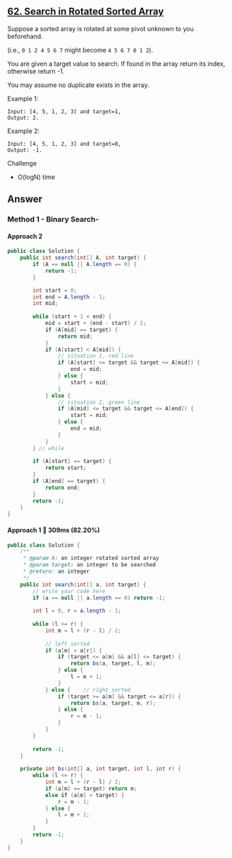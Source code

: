 ## [62. Search in Rotated Sorted Array](https://www.lintcode.com/problem/search-in-rotated-sorted-array/description?_from=ladder&&fromId=130)

Suppose a sorted array is rotated at some pivot unknown to you beforehand.

(i.e., `0 1 2 4 5 6 7` might become `4 5 6 7 0 1 2`).

You are given a target value to search. If found in the array return its index, otherwise return -1.

You may assume no duplicate exists in the array.

Example 1:

```
Input: [4, 5, 1, 2, 3] and target=1, 
Output: 2.
```

Example 2:

```
Input: [4, 5, 1, 2, 3] and target=0, 
Output: -1.
```

Challenge
- O(logN) time

## Answer
### Method 1 - Binary Search- 
#### Approach 2

```java
public class Solution {
    public int search(int[] A, int target) {
        if (A == null || A.length == 0) {
            return -1;
        }

        int start = 0;
        int end = A.length - 1;
        int mid;
        
        while (start + 1 < end) {
            mid = start + (end - start) / 2;
            if (A[mid] == target) {
                return mid;
            }
            if (A[start] < A[mid]) {
                // situation 1, red line
                if (A[start] <= target && target <= A[mid]) {
                    end = mid;
                } else {
                    start = mid;
                }
            } else {
                // situation 2, green line
                if (A[mid] <= target && target <= A[end]) {
                    start = mid;
                } else {
                    end = mid;
                }
            }
        } // while
        
        if (A[start] == target) {
            return start;
        }
        if (A[end] == target) {
            return end;
        }
        return -1;
    }
}
```

#### Approach 1 :rocket: 309ms (82.20%)

```java
public class Solution {
    /**
     * @param A: an integer rotated sorted array
     * @param target: an integer to be searched
     * @return: an integer
     */
    public int search(int[] a, int target) {
        // write your code here
        if (a == null || a.length == 0) return -1;
        
        int l = 0, r = a.length - 1;
        
        while (l <= r) {
            int m = l + (r - l) / 2;
            
            // left sorted
            if (a[m] > a[r]) {
                if (target <= a[m] && a[l] <= target) {
                    return bs(a, target, l, m);
                } else {
                    l = m + 1;
                }
            } else {    // right sorted
                if (target >= a[m] && target <= a[r]) {
                    return bs(a, target, m, r);
                } else {
                    r = m - 1;
                }
            }
        }
        
        return -1;
    }
    
    private int bs(int[] a, int target, int l, int r) {
        while (l <= r) {
            int m = l + (r - l) / 2;
            if (a[m] == target) return m;
            else if (a[m] > target) {
                r = m - 1;
            } else {
                l = m + 1;
            }
        }
        return -1;
    }
}
```
